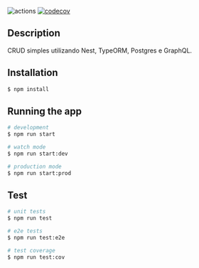 ![actions](https://github.com/Lpfigueiredo/nest-graphql/workflows/actions/badge.svg)
[![codecov](https://codecov.io/gh/Lpfigueiredo/nest-graphql/branch/master/graph/badge.svg?token=RJEZ2QITOS)](https://codecov.io/gh/Lpfigueiredo/nest-graphql)

## Description

CRUD simples utilizando Nest, TypeORM, Postgres e GraphQL.

## Installation

```bash
$ npm install
```

## Running the app

```bash
# development
$ npm run start

# watch mode
$ npm run start:dev

# production mode
$ npm run start:prod
```

## Test

```bash
# unit tests
$ npm run test

# e2e tests
$ npm run test:e2e

# test coverage
$ npm run test:cov
```
